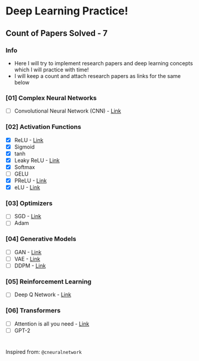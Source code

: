 # Deep Learning Practice!

## Count of Papers Solved - 7

### Info
- Here I will try to implement research papers and deep learning concepts which I will practice with time!
- I will keep a count and attach research papers as links for the same below

### [01] Complex Neural Networks
- [ ] Convolutional Neural Network (CNN) - [Link](http://yann.lecun.com/exdb/publis/pdf/lecun-89e.pdf)

### [02] Activation Functions
- [x] ReLU - [Link](https://www.researchgate.net/publication/215616967_Deep_Sparse_Rectifier_Neural_Networks)
- [x] Sigmoid
- [x] tanh
- [x] Leaky ReLU - [Link](https://www.researchgate.net/publication/215616967_Deep_Sparse_Rectifier_Neural_Networks)
- [x] Softmax
- [ ] GELU
- [x] PReLU - [Link](https://www.researchgate.net/publication/215616967_Deep_Sparse_Rectifier_Neural_Networks)
- [x] eLU - [Link](https://www.researchgate.net/publication/215616967_Deep_Sparse_Rectifier_Neural_Networks)

### [03] Optimizers
- [ ] SGD - [Link](https://paperswithcode.com/paper/beating-sgd-learning-svms-in-sublinear-time)
- [ ] Adam

### [04] Generative Models
- [ ] GAN - [Link](https://arxiv.org/pdf/1406.2661)
- [ ] VAE - [Link](https://arxiv.org/pdf/1312.6114)
- [ ] DDPM - [Link](https://arxiv.org/pdf/2006.11239)

### [05] Reinforcement Learning
- [ ] Deep Q Network - [Link](https://arxiv.org/pdf/1312.5602v1)

### [06] Transformers 
- [ ] Attention is all you need - [Link](https://proceedings.neurips.cc/paper_files/paper/2017/file/3f5ee243547dee91fbd053c1c4a845aa-Paper.pdf)
- [ ] GPT-2

#
Inspired from: `@cneuralnetwork` 